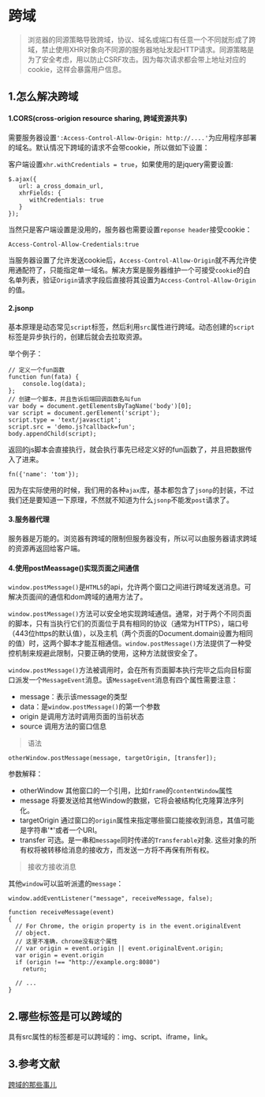 # 跨域

>浏览器的同源策略导致跨域，协议、域名或端口有任意一个不同就形成了跨域，禁止使用XHR对象向不同源的服务器地址发起HTTP请求。同源策略是为了安全考虑，用以防止CSRF攻击。因为每次请求都会带上地址对应的cookie，这样会暴露用户信息。

## 1.怎么解决跨域

#### 1.CORS(cross-origion resource sharing, 跨域资源共享)

需要服务器设置`':Access-Control-Allow-Origin: http://....'`为应用程序部署的域名。默认情况下跨域的请求不会带cookie，所以做如下设置：

客户端设置`xhr.withCredentials = true`，如果使用的是jquery需要设置:

```
$.ajax({
   url: a_cross_domain_url,
   xhrFields: {
      withCredentials: true
   }
});
```

当然只是客户端设置是没用的，服务器也需要设置`reponse header`接受cookie：

```
Access-Control-Allow-Credentials:true
```

当服务器设置了允许发送cookie后，`Access-Control-Allow-Origin`就不再允许使用通配符了，只能指定单一域名。解决方案是服务器维护一个可接受`cookie`的白名单列表，验证`Origin`请求字段后直接将其设置为`Access-Control-Allow-Origin`的值。


####  2.jsonp

基本原理是动态常见`script`标签，然后利用`src`属性进行跨域。动态创建的`script`标签是异步执行的，创建后就会去拉取资源。

举个例子：

```
// 定义一个fun函数
function fun(fata) {
    console.log(data);
};
// 创建一个脚本，并且告诉后端回调函数名叫fun
var body = document.getElementsByTagName('body')[0];
var script = document.gerElement('script');
script.type = 'text/javasctipt';
script.src = 'demo.js?callback=fun';
body.appendChild(script);
```

返回的js脚本会直接执行，就会执行事先已经定义好的fun函数了，并且把数据传入了进来。

```
fn({'name': 'tom'});
```

因为在实际使用的时候，我们用的各种`ajax`库，基本都包含了`jsonp`的封装，不过我们还是要知道一下原理，不然就不知道为什么`jsonp`不能发`post`请求了。

#### 3.服务器代理

服务器是万能的。浏览器有跨域的限制但服务器没有，所以可以由服务器请求跨域的资源再返回给客户端。

#### 4.使用postMeassage()实现页面之间通信

`window.postMessage()`是`HTML5`的api，允许两个窗口之间进行跨域发送消息。可解决页面间的通信和dom跨域的通用方法了。

`window.postMessage()`方法可以安全地实现跨域通信。通常，对于两个不同页面的脚本，只有当执行它们的页面位于具有相同的协议（通常为HTTPS），端口号（443位https的默认值），以及主机（两个页面的Document.domain设置为相同的值）时，这两个脚本才能互相通信。`window.postMessage()`方法提供了一种受控机制来规避此限制，只要正确的使用，这种方法就很安全了。

`window.postMessage()`方法被调用时，会在所有页面脚本执行完毕之后向目标窗口派发一个`MessageEvent`消息。该`MessageEvent`消息有四个属性需要注意：

- message：表示该message的类型
- data：是`window.postMessage()`的第一个参数
- origin 是调用方法时调用页面的当前状态
- source 调用方法的窗口信息

> 语法

```
otherWindow.postMessage(message, targetOrigin, [transfer]);
```

参数解释：

- otherWindow 其他窗口的一个引用，比如`frame`的`contentWindow`属性
- message 将要发送给其他Window的数据，它将会被结构化克隆算法序列化。
- targetOrigin 通过窗口的`origin`属性来指定哪些窗口能接收到消息，其值可能是字符串'*'或者一个URI。
- transfer 可选。是一串和`message`同时传递的`Transferable`对象. 这些对象的所有权将被转移给消息的接收方，而发送一方将不再保有所有权。

> 接收方接收消息

其他`window`可以监听派遣的`message`：

```
window.addEventListener("message", receiveMessage, false);

function receiveMessage(event)
{
  // For Chrome, the origin property is in the event.originalEvent
  // object. 
  // 这里不准确，chrome没有这个属性
  // var origin = event.origin || event.originalEvent.origin; 
  var origin = event.origin
  if (origin !== "http://example.org:8080")
    return;

  // ...
}
```

## 2.哪些标签是可以跨域的

具有src属性的标签都是可以跨域的：img、script、iframe，link。

## 3.参考文献

[跨域的那些事儿](https://zhuanlan.zhihu.com/p/28562290)